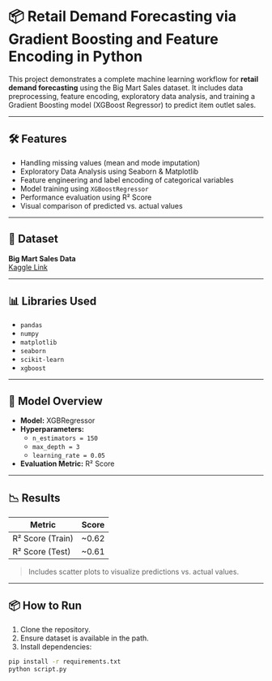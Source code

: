 # 📦 Retail Demand Forecasting via Gradient Boosting and Feature Encoding in Python

This project demonstrates a complete machine learning workflow for **retail demand forecasting** using the Big Mart Sales dataset. It includes data preprocessing, feature encoding, exploratory data analysis, and training a Gradient Boosting model (XGBoost Regressor) to predict item outlet sales.

---

## 🛠 Features

- Handling missing values (mean and mode imputation)
- Exploratory Data Analysis using Seaborn & Matplotlib
- Feature engineering and label encoding of categorical variables
- Model training using `XGBoostRegressor`
- Performance evaluation using R² Score
- Visual comparison of predicted vs. actual values

---

## 📁 Dataset

**Big Mart Sales Data**  
[Kaggle Link](https://www.kaggle.com/datasets/brijbhushannanda1979/bigmart-sales-data)

---

## 📊 Libraries Used

- `pandas`
- `numpy`
- `matplotlib`
- `seaborn`
- `scikit-learn`
- `xgboost`

---

## 🚀 Model Overview

- **Model:** XGBRegressor
- **Hyperparameters:**
  - `n_estimators = 150`
  - `max_depth = 3`
  - `learning_rate = 0.05`
- **Evaluation Metric:** R² Score

---

## 📉 Results

| Metric           | Score |
|------------------|-------|
| R² Score (Train) | ~0.62 |
| R² Score (Test)  | ~0.61 |

> Includes scatter plots to visualize predictions vs. actual values.

---

## 📦 How to Run

1. Clone the repository.
2. Ensure dataset is available in the path.
3. Install dependencies:

```bash
pip install -r requirements.txt
python script.py

